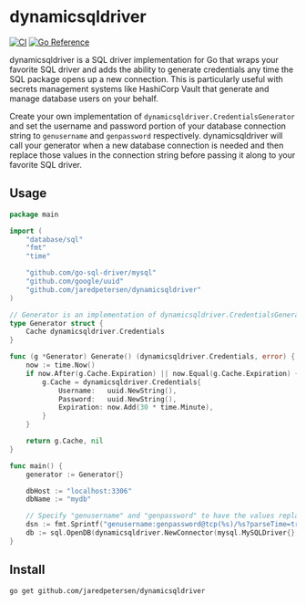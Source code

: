 # dynamicsqldriver
[![CI](https://github.com/jaredpetersen/dynamicsqldriver/actions/workflows/ci.yaml/badge.svg)](https://github.com/jaredpetersen/dynamicsqldriver/actions/workflows/ci.yaml)
[![Go Reference](https://pkg.go.dev/badge/github.com/jaredpetersen/dynamicsqldriver.svg)](https://pkg.go.dev/github.com/jaredpetersen/dynamicsqldriver)

dynamicsqldriver is a SQL driver implementation for Go that wraps your favorite SQL driver and adds the ability to
generate credentials any time the SQL package opens up a new connection. This is particularly useful with secrets
management systems like HashiCorp Vault that generate and manage database users on your behalf.

Create your own implementation of `dynamicsqldriver.CredentialsGenerator` and set the username and password portion of
your database connection string to `genusername` and `genpassword` respectively. dynamicsqldriver will call your
generator when a new database connection is needed and then replace those values in the connection string before
passing it along to your favorite SQL driver.

## Usage

```go
package main

import (
	"database/sql"
	"fmt"
	"time"

	"github.com/go-sql-driver/mysql"
	"github.com/google/uuid"
	"github.com/jaredpetersen/dynamicsqldriver"
)

// Generator is an implementation of dynamicsqldriver.CredentialsGenerator that generates credentials and caches them.
type Generator struct {
	Cache dynamicsqldriver.Credentials
}

func (g *Generator) Generate() (dynamicsqldriver.Credentials, error) {
	now := time.Now()
	if now.After(g.Cache.Expiration) || now.Equal(g.Cache.Expiration) {
		g.Cache = dynamicsqldriver.Credentials{
			Username:   uuid.NewString(),
			Password:   uuid.NewString(),
			Expiration: now.Add(30 * time.Minute),
		}
	}

	return g.Cache, nil
}

func main() {
	generator := Generator{}

	dbHost := "localhost:3306"
	dbName := "mydb"

	// Specify "genusername" and "genpassword" to have the values replaced by the generator function
	dsn := fmt.Sprintf("genusername:genpassword@tcp(%s)/%s?parseTime=true", dbHost, dbName)
	db := sql.OpenDB(dynamicsqldriver.NewConnector(mysql.MySQLDriver{}, &generator, dsn))
}
```

## Install
```shell
go get github.com/jaredpetersen/dynamicsqldriver
```

